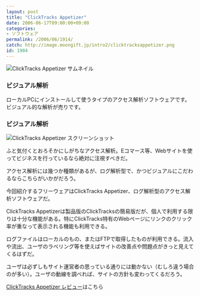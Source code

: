 ```yaml
---
layout: post
title: "ClickTracks Appetizer"
date: 2006-06-17T09:00:00+09:00
categories:
- ソフトウェア
permalink: /2006/06/1914/
catch: http://image.moongift.jp/intro2/clicktracksappetizer.png
id: 1904
---
```

 ![ClickTracks Appetizer サムネイル](http://image.moongift.jp/intro2/clicktracksappetizer.t.png "ClickTracks Appetizer サムネイル")
  

### ビジュアル解析
  
ローカルPCにインストールして使うタイプのアクセス解析ソフトウェアです。ビジュアル的な解析が売りです。  
<!--more-->  

### ビジュアル解析
  

![ClickTracks Appetizer スクリーンショット](http://image.moongift.jp/intro2/clicktracksappetizer.png "ClickTracks Appetizer スクリーンショット")

  

ふと気付くとおろそかにしがちなアクセス解析。Eコマース等、Webサイトを使ってビジネスを行っているなら絶対に注視すべきだ。

  

アクセス解析には幾つか種類があるが、ログ解析型で、かつビジュアルにこだわるならこちらがいかがだろう。

  

今回紹介するフリーウェアはClickTracks Appetizer、ログ解析型のアクセス解析ソフトウェアだ。

  

ClickTracks Appetizerは製品版のClickTracksの簡易版だが、個人で利用する限りは十分な機能がある。特にClickTracks特有のWebページにリンクのクリック率が重なって表示される機能も利用できる。

  

ログファイルはローカルのもの、またはFTPで取得したものが利用できる。流入や流出、ユーザのラベリング等を使えばサイトの改善点や問題点がきっと見えてくるはずだ。

  

ユーザは必ずしもサイト運営者の思っている通りには動かない（むしろ違う場合のが多い）。ユーザの動線を調べれば、サイトの方針も変わってくるだろう。

  

[ClickTracks Appetizer レビュー](http://fw.moongift.jp/review/i-1918.html)はこちら

